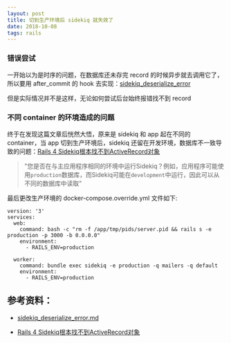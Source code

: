 ```yaml
---
layout: post
title: 切到生产环境后 sidekiq 就失效了
date: 2018-10-08
tags: rails
---
```


### 错误尝试

一开始以为是时序的问题，在数据库还未存完 record 的时候异步就去调用它了，所以要用 after_commit 的 hook 去实现：[sidekiq_deserialize_error](https://gist.github.com/plashchynski/ba6cf5a55dd3a6c3d7d2)

但是实际情况并不是这样，无论如何尝试后台始终报错找不到 record

### 不同 container 的环境造成的问题

终于在发现这篇文章后恍然大悟，原来是 sidekiq 和 app 起在不同的 container，当 app 切到生产环境后，sidekiq 还留在开发环境，数据库不一致导致的问题：[Rails 4 Sidekiq根本找不到ActiveRecord对象](https://stackoverrun.com/cn/q/11672013)

> "您是否在与主应用程序相同的环境中运行Sidekiq？例如，应用程序可能使用`production`数据库，而Sidekiq可能在`development`中运行，因此可以从不同的数据库中读取"

最后更改生产环境的 docker-compose.override.yml 文件如下:

```
version: '3'
services:
  web:
    command: bash -c "rm -f /app/tmp/pids/server.pid && rails s -e production -p 3000 -b 0.0.0.0"
    environment:
      - RAILS_ENV=production

  worker:
    command: bundle exec sidekiq -e production -q mailers -q default
    environment:
      - RAILS_ENV=production
```

## 参考资料：

* [sidekiq_deserialize_error.md](https://gist.github.com/plashchynski/ba6cf5a55dd3a6c3d7d2)

* [Rails 4 Sidekiq根本找不到ActiveRecord对象](https://stackoverrun.com/cn/q/11672013)